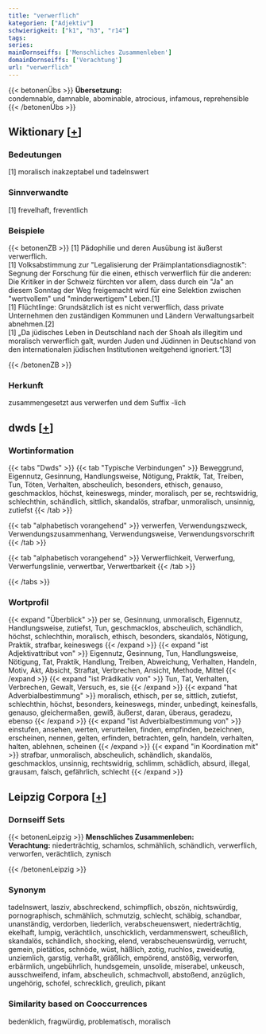 ```yaml
---
title: "verwerflich"
kategorien: ["Adjektiv"]
schwierigkeit: ["k1", "h3", "r14"]
tags:
series:
mainDornseiffs: ['Menschliches Zusammenleben']
domainDornseiffs: ['Verachtung']
url: "verwerflich"
---
```


{{< betonenÜbs >}}
**Übersetzung:**  
condemnable, damnable, abominable, atrocious, infamous, reprehensible  
{{< /betonenÜbs >}}

## Wiktionary [[+](https://de.wiktionary.org/wiki/verwerflich)]

### Bedeutungen
[1] moralisch inakzeptabel und tadelnswert  

### Sinnverwandte
[1] frevelhaft, freventlich  

### Beispiele
{{< betonenZB >}}
[1] Pädophilie und deren Ausübung ist äußerst verwerflich.  
[1] Volksabstimmung zur "Legalisierung der Präimplantationsdiagnostik": Segnung der Forschung für die einen, ethisch verwerflich für die anderen: Die Kritiker in der Schweiz fürchten vor allem, dass durch ein "Ja" an diesem Sonntag der Weg freigemacht wird für eine Selektion zwischen "wertvollem" und "minderwertigem" Leben.[1]  
[1] Flüchtlinge: Grundsätzlich ist es nicht verwerflich, dass private Unternehmen den zuständigen Kommunen und Ländern Verwaltungsarbeit abnehmen.[2]  
[1] „Da jüdisches Leben in Deutschland nach der Shoah als illegitim und moralisch verwerflich galt, wurden Juden und Jüdinnen in Deutschland von den internationalen jüdischen Institutionen weitgehend ignoriert.“[3]  

{{< /betonenZB >}}
### Herkunft
zusammengesetzt aus verwerfen und dem Suffix -lich  



## dwds [[+](https://www.dwds.de/wb/verwerflich)]

### Wortinformation
{{< tabs "Dwds" >}}
{{< tab "Typische Verbindungen" >}}
Beweggrund, Eigennutz, Gesinnung, Handlungsweise, Nötigung, Praktik, Tat, Treiben, Tun, Töten, Verhalten, abscheulich, besonders, ethisch, genauso, geschmacklos, höchst, keineswegs, minder, moralisch, per se, rechtswidrig, schlechthin, schändlich, sittlich, skandalös, strafbar, unmoralisch, unsinnig, zutiefst
{{< /tab >}}

{{< tab "alphabetisch vorangehend" >}}
verwerfen, Verwendungszweck, Verwendungszusammenhang, Verwendungsweise, Verwendungsvorschrift
{{< /tab >}}

{{< tab "alphabetisch vorangehend" >}}
Verwerflichkeit, Verwerfung, Verwerfungslinie, verwertbar, Verwertbarkeit
{{< /tab >}}

{{< /tabs >}}

### Wortprofil
{{< expand "Überblick" >}} per se, Gesinnung, unmoralisch, Eigennutz, Handlungsweise, zutiefst, Tun, geschmacklos, abscheulich, schändlich, höchst, schlechthin, moralisch, ethisch, besonders, skandalös, Nötigung, Praktik, strafbar, keineswegs {{< /expand >}}
{{< expand "ist Adjektivattribut von" >}} Eigennutz, Gesinnung, Tun, Handlungsweise, Nötigung, Tat, Praktik, Handlung, Treiben, Abweichung, Verhalten, Handeln, Motiv, Akt, Absicht, Straftat, Verbrechen, Ansicht, Methode, Mittel {{< /expand >}}
{{< expand "ist Prädikativ von" >}} Tun, Tat, Verhalten, Verbrechen, Gewalt, Versuch, es, sie {{< /expand >}}
{{< expand "hat Adverbialbestimmung" >}} moralisch, ethisch, per se, sittlich, zutiefst, schlechthin, höchst, besonders, keineswegs, minder, unbedingt, keinesfalls, genauso, gleichermaßen, gewiß, äußerst, daran, überaus, geradezu, ebenso {{< /expand >}}
{{< expand "ist Adverbialbestimmung von" >}} einstufen, ansehen, werten, verurteilen, finden, empfinden, bezeichnen, erscheinen, nennen, gelten, erfinden, betrachten, geln, handeln, verhalten, halten, ablehnen, scheinen {{< /expand >}}
{{< expand "in Koordination mit" >}} strafbar, unmoralisch, abscheulich, schändlich, skandalös, geschmacklos, unsinnig, rechtswidrig, schlimm, schädlich, absurd, illegal, grausam, falsch, gefährlich, schlecht {{< /expand >}}

## Leipzig Corpora [[+](https://corpora.uni-leipzig.de/en/res?word=verwerflich&corpusId=deu_newscrawl-public_2018)]

### Dornseiff Sets
{{< betonenLeipzig >}}
**Menschliches Zusammenleben:**  
**Verachtung:** niederträchtig, schamlos, schmählich, schändlich, verwerflich, verworfen, verächtlich, zynisch  

{{< /betonenLeipzig >}}

### Synonym
tadelnswert, lasziv, abschreckend, schimpflich, obszön, nichtswürdig, pornographisch, schmählich, schmutzig, schlecht, schäbig, schandbar, unanständig, verdorben, liederlich, verabscheuenswert, niederträchtig, ekelhaft, lumpig, verächtlich, unschicklich, verdammenswert, scheußlich, skandalös, schändlich, shocking, elend, verabscheuenswürdig, verrucht, gemein, pietätlos, schnöde, wüst, häßlich, zotig, ruchlos, zweideutig, unziemlich, garstig, verhaßt, gräßlich, empörend, anstößig, verworfen, erbärmlich, ungebührlich, hundsgemein, unsolide, miserabel, unkeusch, ausschweifend, infam, abscheulich, schmachvoll, abstoßend, anzüglich, ungehörig, schofel, schrecklich, greulich, pikant


### Similarity based on Cooccurrences
bedenklich, fragwürdig, problematisch, moralisch

